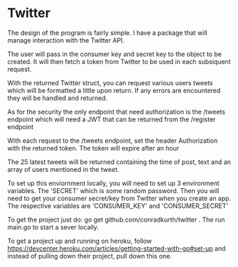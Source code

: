 # Twitter

The design of the program is fairly simple. I have a package that will manage interaction with the Twitter API. 

The user will pass in the consumer key and secret key to the object to be created. It will then fetch a token from Twitter
to be used in each subsiquent request. 

With the returned Twitter struct, you can request various users tweets which will be formatted a little upon return. If any errors are encountered they will be handled and returned. 

As for the security the only endpoint that need authorization is the /tweets endpoint which will need a JWT that can be returned from the /register endpoint

With each request to the /tweets endpoint, set the header Authorization with the returned token. The token will expire after an hour

The 25 latest tweets will be returned containing the time of post, text and an array of users mentioned in the tweet. 


To set up this enviornment locally, you will need to set up 3 environment variables. The 'SECRET' which is some random password. Then you will need to get your consumer secret/key from Twitter when you create an app. The respective variables are 'CONSUMER_KEY' and 'CONSUMER_SECRET'


To get the project just do: go get github.com/conradkurth/twitter . The run main.go to start a sever locally. 

To get a project up and running on heroku, follow https://devcenter.heroku.com/articles/getting-started-with-go#set-up and 
instead of pulling down their project, pull down this one.
